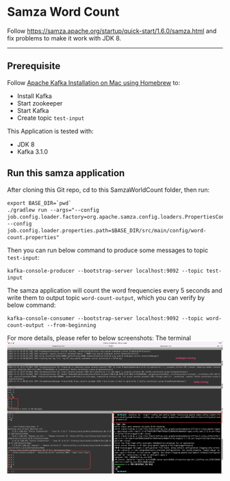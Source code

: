 # Samza Word Count
Follow https://samza.apache.org/startup/quick-start/1.6.0/samza.html and fix problems to make it work with JDK 8.
<hr>

## Prerequisite

Follow [Apache Kafka Installation on Mac using Homebrew](https://medium.com/@Ankitthakur/apache-kafka-installation-on-mac-using-homebrew-a367cdefd273) to:
- Install Kafka
- Start zookeeper
- Start Kafka
- Create topic `test-input`

This Application is tested with:
- JDK 8
- Kafka 3.1.0

## Run this samza application
After cloning this Git repo, cd to this SamzaWorldCount folder, then run:
```
export BASE_DIR=`pwd`
./gradlew run --args="--config job.config.loader.factory=org.apache.samza.config.loaders.PropertiesConfigLoaderFactory --config job.config.loader.properties.path=$BASE_DIR/src/main/config/word-count.properties"
```

Then you can run below command to produce some messages to topic `test-input`:
```
kafka-console-producer --bootstrap-server localhost:9092 --topic test-input
```

The samza application will count the word frequencies every 5 seconds and write them to output topic `word-count-output`, which you can verify
by below command:
```
kafka-console-consumer --bootstrap-server localhost:9092 --topic word-count-output --from-beginning
```

For more details, please refer to below screenshots:
The terminal
![The terminal](./docs/Terminal.png)



